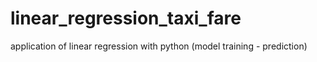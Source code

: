 # linear_regression_taxi_fare
application of linear regression with python (model training - prediction)
